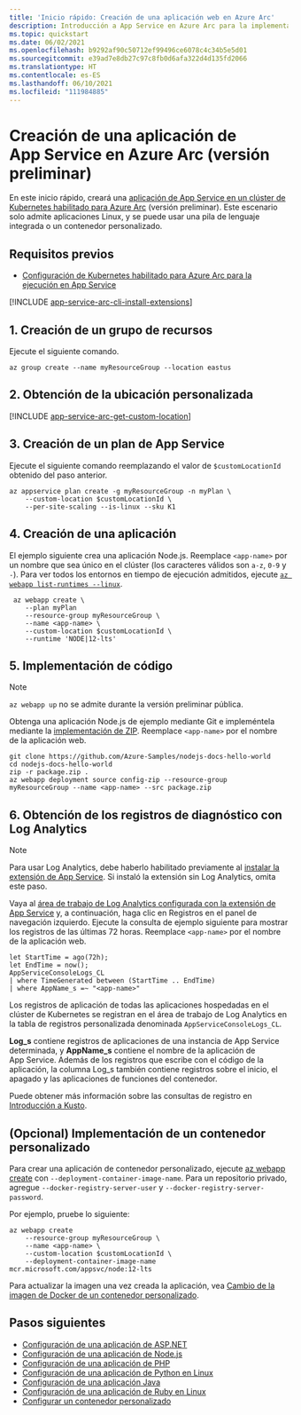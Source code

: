 ```yaml
---
title: 'Inicio rápido: Creación de una aplicación web en Azure Arc'
description: Introducción a App Service en Azure Arc para la implementación de la primera aplicación web
ms.topic: quickstart
ms.date: 06/02/2021
ms.openlocfilehash: b9292af90c50712ef99496ce6078c4c34b5e5d01
ms.sourcegitcommit: e39ad7e8db27c97c8fb0d6afa322d4d135fd2066
ms.translationtype: HT
ms.contentlocale: es-ES
ms.lasthandoff: 06/10/2021
ms.locfileid: "111984885"
---
```

# <a name="create-an-app-service-app-on-azure-arc-preview"></a>Creación de una aplicación de App Service en Azure Arc (versión preliminar)

En este inicio rápido, creará una [aplicación de App Service en un clúster de Kubernetes habilitado para Azure Arc](overview-arc-integration.md) (versión preliminar). Este escenario solo admite aplicaciones Linux, y se puede usar una pila de lenguaje integrada o un contenedor personalizado.

## <a name="prerequisites"></a>Requisitos previos

- [Configuración de Kubernetes habilitado para Azure Arc para la ejecución en App Service](manage-create-arc-environment.md)

[!INCLUDE [app-service-arc-cli-install-extensions](../../includes/app-service-arc-cli-install-extensions.md)]

## <a name="1-create-a-resource-group"></a>1. Creación de un grupo de recursos

Ejecute el siguiente comando.

```azurecli-interactive
az group create --name myResourceGroup --location eastus 
```

## <a name="2-get-the-custom-location"></a>2. Obtención de la ubicación personalizada

[!INCLUDE [app-service-arc-get-custom-location](../../includes/app-service-arc-get-custom-location.md)]


## <a name="3-create-an-app-service-plan"></a>3. Creación de un plan de App Service

Ejecute el siguiente comando reemplazando el valor de `$customLocationId` obtenido del paso anterior.

```azurecli-interactive
az appservice plan create -g myResourceGroup -n myPlan \
    --custom-location $customLocationId \
    --per-site-scaling --is-linux --sku K1
``` 

## <a name="4-create-an-app"></a>4. Creación de una aplicación

El ejemplo siguiente crea una aplicación Node.js. Reemplace `<app-name>` por un nombre que sea único en el clúster (los caracteres válidos son `a-z`, `0-9` y `-`). Para ver todos los entornos en tiempo de ejecución admitidos, ejecute [`az webapp list-runtimes --linux`](/cli/azure/webapp).

```azurecli-interactive
 az webapp create \
    --plan myPlan
    --resource-group myResourceGroup \
    --name <app-name> \
    --custom-location $customLocationId \
    --runtime 'NODE|12-lts'
```

## <a name="5-deploy-some-code"></a>5. Implementación de código

> [!NOTE]
> `az webapp up` no se admite durante la versión preliminar pública.

Obtenga una aplicación Node.js de ejemplo mediante Git e impleméntela mediante la [implementación de ZIP](deploy-zip.md). Reemplace `<app-name>` por el nombre de la aplicación web.

```azurecli-interactive
git clone https://github.com/Azure-Samples/nodejs-docs-hello-world
cd nodejs-docs-hello-world
zip -r package.zip .
az webapp deployment source config-zip --resource-group myResourceGroup --name <app-name> --src package.zip
```

## <a name="6-get-diagnostic-logs-using-log-analytics"></a>6. Obtención de los registros de diagnóstico con Log Analytics

> [!NOTE]
> Para usar Log Analytics, debe haberlo habilitado previamente al [instalar la extensión de App Service](manage-create-arc-environment.md#install-the-app-service-extension). Si instaló la extensión sin Log Analytics, omita este paso.

Vaya al [área de trabajo de Log Analytics configurada con la extensión de App Service](manage-create-arc-environment.md#install-the-app-service-extension) y, a continuación, haga clic en Registros en el panel de navegación izquierdo. Ejecute la consulta de ejemplo siguiente para mostrar los registros de las últimas 72 horas. Reemplace `<app-name>` por el nombre de la aplicación web. 

```kusto
let StartTime = ago(72h);
let EndTime = now();
AppServiceConsoleLogs_CL
| where TimeGenerated between (StartTime .. EndTime)
| where AppName_s =~ "<app-name>"
```

Los registros de aplicación de todas las aplicaciones hospedadas en el clúster de Kubernetes se registran en el área de trabajo de Log Analytics en la tabla de registros personalizada denominada `AppServiceConsoleLogs_CL`. 

**Log_s** contiene registros de aplicaciones de una instancia de App Service determinada, y **AppName_s** contiene el nombre de la aplicación de App Service. Además de los registros que escribe con el código de la aplicación, la columna Log_s también contiene registros sobre el inicio, el apagado y las aplicaciones de funciones del contenedor.

Puede obtener más información sobre las consultas de registro en [Introducción a Kusto](../azure-monitor/logs/get-started-queries.md).

## <a name="optional-deploy-a-custom-container"></a>(Opcional) Implementación de un contenedor personalizado

Para crear una aplicación de contenedor personalizado, ejecute [az webapp create](/cli/azure/webapp#az_webapp_create) con `--deployment-container-image-name`. Para un repositorio privado, agregue `--docker-registry-server-user` y `--docker-registry-server-password`.

Por ejemplo, pruebe lo siguiente:

```azurecli-interactive
az webapp create 
    --resource-group myResourceGroup \
    --name <app-name> \
    --custom-location $customLocationId \
    --deployment-container-image-name mcr.microsoft.com/appsvc/node:12-lts
```

<!-- `TODO: currently gets an error but the app is successfully created: "Error occurred in request., RetryError: HTTPSConnectionPool(host='management.azure.com', port=443): Max retries exceeded with url: /subscriptions/62f3ac8c-ca8d-407b-abd8-04c5496b2221/resourceGroups/myResourceGroup/providers/Microsoft.Web/sites/cephalin-arctest4/config/appsettings?api-version=2020-12-01 (Caused by ResponseError('too many 500 error responses',))"` -->

Para actualizar la imagen una vez creada la aplicación, vea [Cambio de la imagen de Docker de un contenedor personalizado](configure-custom-container.md?pivots=container-linux#change-the-docker-image-of-a-custom-container).

## <a name="next-steps"></a>Pasos siguientes

- [Configuración de una aplicación de ASP.NET](configure-language-dotnetcore.md?pivots=platform-linux)
- [Configuración de una aplicación de Node.js](configure-language-nodejs.md?pivots=platform-linux)
- [Configuración de una aplicación de PHP](configure-language-php.md?pivots=platform-linux)
- [Configuración de una aplicación de Python en Linux](configure-language-python.md)
- [Configuración de una aplicación Java](configure-language-java.md?pivots=platform-linux)
- [Configuración de una aplicación de Ruby en Linux](configure-language-ruby.md)
- [Configurar un contenedor personalizado](configure-custom-container.md?pivots=container-linux)

